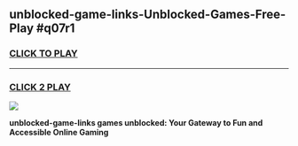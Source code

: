 
## unblocked-game-links-Unblocked-Games-Free-Play #q07r1
<h3>
<a href="https://us.freeplayer.one?title=unblocked-game-links&ref=9M">CLICK TO PLAY</a></h3>
<hr>

<h3>
<a href="https://us.freeplayer.one?title=unblocked-game-links&ref=9M">CLICK 2 PLAY</a>
  
</h3>

<a href="https://us.freeplayer.one?title=unblocked-game-links&ref=9M"><img src="https://clearcache.store/games.png"></a>


**unblocked-game-links games unblocked: Your Gateway to Fun and Accessible Online Gaming**
